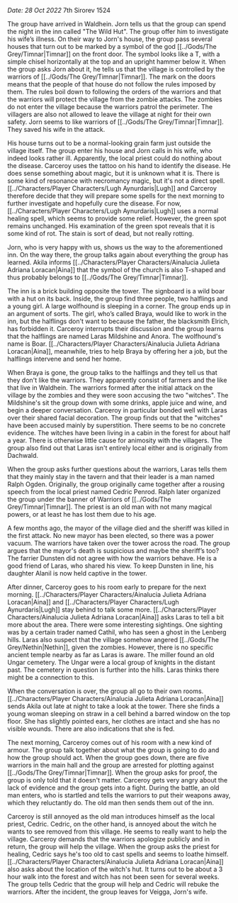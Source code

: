 *Date: 28 Oct 2022*
7th Sirorev 1524

The group have arrived in Waldhein. Jorn tells us that the group can spend the night in the inn called "The Wild Hut". The group offer him to investigate his wife’s illness. On their way to Jorn's house, the group pass several houses that turn out to be marked by a symbol of the god [[../Gods/The Grey/Timnar|Timnar]] on the front door. The symbol looks like a T, with a simple chisel horizontally at the top and an upright hammer below it. When the group asks Jorn about it, he tells us that the village is controlled by the warriors of [[../Gods/The Grey/Timnar|Timnar]]. The mark on the doors means that the people of that house do not follow the rules imposed by them. The rules boil down to following the orders of the warriors and that the warriors will protect the village from the zombie attacks. The zombies do not enter the village because the warriors patrol the perimeter. The villagers are also not allowed to leave the village at night for their own safety. Jorn seems to like warriors of [[../Gods/The Grey/Timnar|Timnar]]. They saved his wife in the attack. 

His house turns out to be a normal-looking grain farm just outside the village itself. The group enter his house and Jorn calls in his wife, who indeed looks rather ill. Apparently, the local priest could do nothing about the disease. Carceroy uses the tattoo on his hand to identify the disease. He does sense something about magic, but it is unknown what it is. There is some kind of resonance with necromancy magic, but it's not a direct spell. [[../Characters/Player Characters/Lugh Aynurdaris|Lugh]] and Carceroy therefore decide that they will prepare some spells for the next morning to further investigate and hopefully cure the disease. For now, [[../Characters/Player Characters/Lugh Aynurdaris|Lugh]] uses a normal healing spell, which seems to provide some relief. However, the green spot remains unchanged. His examination of the green spot reveals that it is some kind of rot. The stain is sort of dead, but not really rotting.

Jorn, who is very happy with us, shows us the way to the aforementioned inn. On the way there, the group talks again about everything the group has learned. Akila informs [[../Characters/Player Characters/Ainalucia Julieta Adriana Loracan|Aina]] that the symbol of the church is also T-shaped and thus probably belongs to [[../Gods/The Grey/Timnar|Timnar]].

The inn is a brick building opposite the tower. The signboard is a wild boar with a hut on its back. Inside, the group find three people, two halflings and a young girl. A large wolfhound is sleeping in a corner. The group ends up in an argument of sorts. The girl, who’s called Braya, would like to work in the inn, but the halflings don't want to because the father, the blacksmith Elrich, has forbidden it. Carceroy interrupts their discussion and the group learns that the halflings are named Laras Mildshine and Anora. The wolfhound's name is Boar. [[../Characters/Player Characters/Ainalucia Julieta Adriana Loracan|Aina]], meanwhile, tries to help Braya by offering her a job, but the halflings intervene and send her home.

When Braya is gone, the group talks to the halflings and they tell us that they don't like the warriors. They apparently consist of farmers and the like that live in Waldhein. The warriors formed after the initial attack on the village by the zombies and they were soon accusing the two "witches". The Mildshine's sit the group down with some drinks, apple juice and wine, and begin a deeper conversation. Carceroy in particular bonded well with Laras over their shared facial decoration. The group finds out that the "witches" have been accused mainly by superstition. There seems to be no concrete evidence.
The witches have been living in a cabin in the forest for about half a year. There is otherwise little cause for animosity with the villagers. The group also find out that Laras isn't entirely local either and is originally from Dachwald.

When the group asks further questions about the warriors, Laras tells them that they mainly stay in the tavern and that their leader is a man named Ralph Ogden. Originally, the group originally came together after a rousing speech from the local priest named Cedric Penrod. Ralph later organized the group under the banner of Warriors of [[../Gods/The Grey/Timnar|Timnar]]. The priest is an old man with not many magical powers, or at least he has lost them due to his age. 

A few months ago, the mayor of the village died and the sheriff was killed in the first attack. No new mayor has been elected, so there was a power vacuum. The warriors have taken over the tower across the road. The group argues that the mayor's death is suspicious and maybe the sheriff’s too? The farrier Dunsten did not agree with how the warriors behave. He is a good friend of Laras, who shared his view. To keep Dunsten in line, his daughter Alanil is now held captive in the tower. 

After dinner, Carceroy goes to his room early to prepare for the next morning. [[../Characters/Player Characters/Ainalucia Julieta Adriana Loracan|Aina]] and [[../Characters/Player Characters/Lugh Aynurdaris|Lugh]] stay behind to talk some more. [[../Characters/Player Characters/Ainalucia Julieta Adriana Loracan|Aina]] asks Laras to tell a bit more about the area. There were some interesting sightings. One sighting was by a certain trader named Cathil, who has seen a ghost in the Lenberg hills. Laras also suspect that the village somehow angered [[../Gods/The Grey/Nethin|Nethin]], given the zombies. However, there is no specific ancient temple nearby as far as Laras is aware. The miller found an old Ungar cemetery. The Ungar were a local group of knights in the distant past. The cemetery in question is further into the hills. Laras thinks there might be a connection to this.

When the conversation is over, the group all go to their own rooms. [[../Characters/Player Characters/Ainalucia Julieta Adriana Loracan|Aina]] sends Akila out late at night to take a look at the tower. There she finds a young woman sleeping on straw in a cell behind a barred window on the top floor. She has slightly pointed ears, her clothes are intact and she has no visible wounds. There are also indications that she is fed.

The next morning, Carceroy comes out of his room with a new kind of armour. The group talk together about what the group is going to do and how the group should act. When the group goes down, there are five warriors in the main hall and the group are arrested for plotting against [[../Gods/The Grey/Timnar|Timnar]]. When the group asks for proof, the group is only told that it doesn't matter. Carceroy gets very angry about the lack of evidence and the group gets into a fight. During the battle, an old man enters, who is startled and tells the warriors to put their weapons away, which they reluctantly do. The old man then sends them out of the inn.

Carceroy is still annoyed as the old man introduces himself as the local priest, Cedric. Cedric, on the other hand, is annoyed about the witch he wants to see removed from this village. He seems to really want to help the village. Carceroy demands that the warriors apologize publicly and in return, the group will help the village. When the group asks the priest for healing, Cedric says he's too old to cast spells and seems to loathe himself. [[../Characters/Player Characters/Ainalucia Julieta Adriana Loracan|Aina]] also asks about the location of the witch's hut. It turns out to be about a 3 hour walk into the forest and witch has not been seen for several weeks. The group tells Cedric that the group will help and Cedric will rebuke the warriors. After the incident, the group leaves for Veigga, Jorn's wife.